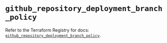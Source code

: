 # `github_repository_deployment_branch_policy`

Refer to the Terraform Registry for docs: [`github_repository_deployment_branch_policy`](https://registry.terraform.io/providers/integrations/github/5.45.0/docs/resources/repository_deployment_branch_policy).
